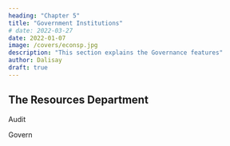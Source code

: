 ```yaml
---
heading: "Chapter 5"
title: "Government Institutions"
# date: 2022-03-27
date: 2022-01-07
image: /covers/econsp.jpg
description: "This section explains the Governance features"
author: Dalisay
draft: true
---
```


## The Resources Department 

Audit 

Govern